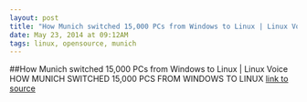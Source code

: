 ```yaml
---
layout: post
title: "How Munich switched 15,000 PCs from Windows to Linux | Linux Voice"
date: May 23, 2014 at 09:12AM
tags: linux, opensource, munich
---
```

##How Munich switched 15,000 PCs from Windows to Linux | Linux Voice
HOW MUNICH SWITCHED 15,000 PCS FROM WINDOWS TO LINUX
[link to source](http://ift.tt/SH9WiT) 
